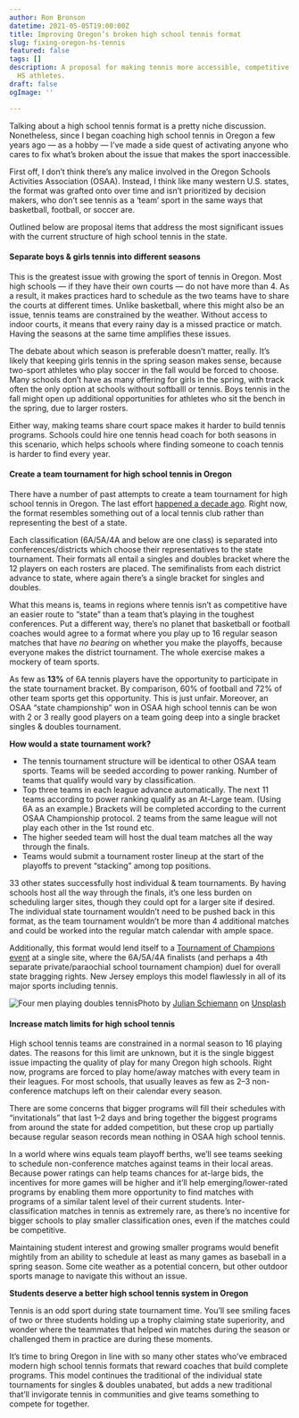 ```yaml
---
author: Ron Bronson
datetime: 2021-05-05T19:00:00Z
title: Improving Oregon’s broken high school tennis format
slug: fixing-oregon-hs-tennis
featured: false
tags: []
description: A proposal for making tennis more accessible, competitive & fun for Oregon
  HS athletes.
draft: false
ogImage: ''

---
```

Talking about a high school tennis format is a pretty niche discussion. Nonetheless, since I began coaching high school tennis in Oregon a few years ago — as a hobby — I’ve made a side quest of activating anyone who cares to fix what’s broken about the issue that makes the sport inaccessible.

First off, I don’t think there’s any malice involved in the Oregon Schools Activities Association (OSAA). Instead, I think like many western U.S. states, the format was grafted onto over time and isn’t prioritized by decision makers, who don’t see tennis as a ‘team’ sport in the same ways that basketball, football, or soccer are.

Outlined below are proposal items that address the most significant issues with the current structure of high school tennis in the state.

#### **Separate boys & girls tennis into different seasons**

This is the greatest issue with growing the sport of tennis in Oregon. Most high schools — if they have their own courts — do not have more than 4. As a result, it makes practices hard to schedule as the two teams have to share the courts at different times. Unlike basketball, where this might also be an issue, tennis teams are constrained by the weather. Without access to indoor courts, it means that every rainy day is a missed practice or match. Having the seasons at the same time amplifies these issues.

The debate about which season is preferable doesn’t matter, really. It’s likely that keeping girls tennis in the spring season makes sense, because two-sport athletes who play soccer in the fall would be forced to choose. Many schools don’t have as many offering for girls in the spring, with track often the only option at schools without softballl or tennis. Boys tennis in the fall might open up additional opportunities for athletes who sit the bench in the spring, due to larger rosters.

Either way, making teams share court space makes it harder to build tennis programs. Schools could hire one tennis head coach for both seasons in this scenario, which helps schools where finding someone to coach tennis is harder to find every year.

#### **Create a team tournament for high school tennis in Oregon**

There have a number of past attempts to create a team tournament for high school tennis in Oregon. The last effort [happened a decade ago](https://www.bendbulletin.com/sports/state-tennis-not-a-team-sport/article_e3178bfa-5f56-5bee-a63d-669520ace759.html). Right now, the format resembles something out of a local tennis club rather than representing the best of a state.

Each classification (6A/5A/4A and below are one class) is separated into conferences/districts which choose their representatives to the state tournament. Their formats all entail a singles and doubles bracket where the 12 players on each rosters are placed. The semifinalists from each district advance to state, where again there’s a single bracket for singles and doubles.

What this means is, teams in regions where tennis isn’t as competitive have an easier route to “state” than a team that’s playing in the toughest conferences. Put a different way, there’s no planet that basketball or football coaches would agree to a format where you play up to 16 regular season matches that have _no bearing_ on whether you make the playoffs, because everyone makes the district tournament. The whole exercise makes a mockery of team sports.

As few as **13%** of 6A tennis players have the opportunity to participate in the state tournament bracket. By comparison, 60% of football and 72% of other team sports get this opportunity. This is just unfair. Moreover, an OSAA “state championship” won in OSAA high school tennis can be won with 2 or 3 really good players on a team going deep into a single bracket singles & doubles tournament.

**How would a state tournament work?**

* The tennis tournament structure will be identical to other OSAA team sports. Teams will be seeded according to power ranking. Number of teams that qualify would vary by classification.
* Top three teams in each league advance automatically. The next 11 teams according to power ranking qualify as an At-Large team. (Using 6A as an example.) Brackets will be completed according to the current OSAA Championship protocol. 2 teams from the same league will not play each other in the 1st round etc.
* The higher seeded team will host the dual team matches all the way through the finals.
* Teams would submit a tournament roster lineup at the start of the playoffs to prevent “stacking” among top positions.

33 other states successfully host individual & team tournaments. By having schools host all the way through the finals, it’s one less burden on scheduling larger sites, though they could opt for a larger site if desired. The individual state tournament wouldn’t need to be pushed back in this format, as the team tournament wouldn’t be more than 4 additional matches and could be worked into the regular match calendar with ample space.

Additionally, this format would lend itself to a [Tournament of Champions event](https://en.wikipedia.org/wiki/Tournament_of_Champions_%28NJSIAA%29) at a single site, where the 6A/5A/4A finalists (and perhaps a 4th separate private/paraochial school tournament champion) duel for overall state bragging rights. New Jersey employs this model flawlessly in all of its major sports including tennis.

![Four men playing doubles tennis](https://cdn-images-1.medium.com/max/1600/1*vuOOoHqdSEyv73-_LiIQlQ.jpeg)Photo by [Julian Schiemann](https://unsplash.com/@bonvoyagepictures?utm_source=unsplash&utm_medium=referral&utm_content=creditCopyText) on [Unsplash](https://unsplash.com/s/photos/tennis?utm_source=unsplash&utm_medium=referral&utm_content=creditCopyText)

#### **Increase match limits for high school tennis**

High school tennis teams are constrained in a normal season to 16 playing dates. The reasons for this limit are unknown, but it is the single biggest issue impacting the quality of play for many Oregon high schools. Right now, programs are forced to play home/away matches with every team in their leagues. For most schools, that usually leaves as few as 2–3 non-conference matchups left on their calendar every season.

There are some concerns that bigger programs will fill their schedules with “invitationals” that last 1–2 days and bring together the biggest programs from around the state for added competition, but these crop up partially because regular season records mean nothing in OSAA high school tennis.

In a world where wins equals team playoff berths, we’ll see teams seeking to schedule non-conference matches against teams in their local areas. Because power ratings can help teams chances for at-large bids, the incentives for more games will be higher and it’ll help emerging/lower-rated programs by enabling them more opportunity to find matches with programs of a similar talent level of their current students. Inter-classification matches in tennis as extremely rare, as there’s no incentive for bigger schools to play smaller classification ones, even if the matches could be competitive.

Maintaining student interest and growing smaller programs would benefit mightily from an ability to schedule at least as many games as baseball in a spring season. Some cite weather as a potential concern, but other outdoor sports manage to navigate this without an issue.

**Students deserve a better high school tennis system in Oregon**

Tennis is an odd sport during state tournament time. You’ll see smiling faces of two or three students holding up a trophy claiming state superiority, and wonder where the teammates that helped win matches during the season or challenged them in practice are during these moments.

It’s time to bring Oregon in line with so many other states who’ve embraced modern high school tennis formats that reward coaches that build complete programs. This model continues the traditional of the individual state tournaments for singles & doubles unabated, but adds a new traditional that’ll invigorate tennis in communities and give teams something to compete for together.